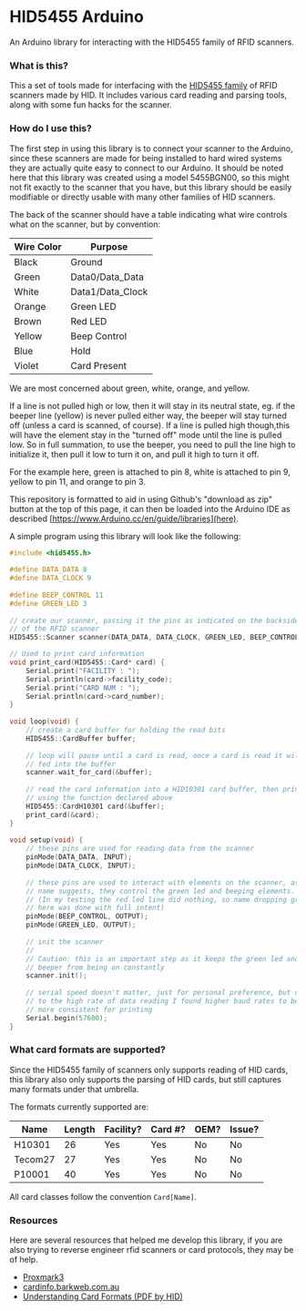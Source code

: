 # HID5455 Arduino
 
An Arduino library for interacting with the HID5455 family of RFID scanners.
 
### What is this?
 
This a set of tools made for interfacing with the [HID5455 family](https://www.hidglobal.com/products/readers/hid-proximity/5455) of RFID scanners made by HID. It includes various card reading and parsing tools, along with some fun hacks for the scanner. 
 
### How do I use this?
 
The first step in using this library is to connect your scanner to the Arduino, since these scanners are made for being installed to hard wired systems they are actually quite easy to connect to our Arduino. It should be noted here that this library was created using a model 5455BGN00, so this might not fit exactly to the scanner that you have, but this library should be easily modifiable or directly usable with many other families of HID scanners. 
 
The back of the scanner should have a table indicating what wire controls what on the scanner, but by convention:
 
| Wire Color | Purpose          |
| ---------- | ---------------- | 
| Black      | Ground           |
| Green      | Data0/Data_Data  |
| White      | Data1/Data_Clock | 
| Orange     | Green LED        |
| Brown      | Red LED          |
| Yellow     | Beep Control     | 
| Blue       | Hold             |
| Violet     | Card Present     | 
 
We are most concerned about green, white, orange, and yellow. 
 
If a line is not pulled high or low, then it will stay in its neutral state, eg. if the beeper line (yellow) is never pulled either way, the beeper will stay turned off (unless a card is scanned, of course). If a line is pulled high though,this will have the element stay in the "turned off" mode until the line is pulled low. So in full summation, to use the beeper, you need to pull the line high to initialize it, then pull it low to turn it on, and pull it high to turn it off.
 
For the example here, green is attached to pin 8, white is attached to pin 9, yellow to pin 11, and orange to pin 3.
 
This repository is formatted to aid in using Github's "download as zip" button at the top of this page, it can then be loaded into the Arduino IDE as described [https://www.Arduino.cc/en/guide/libraries](here).
 
A simple program using this library will look like the following:
 
```cpp
#include <hid5455.h>
 
#define DATA_DATA 8
#define DATA_CLOCK 9
 
#define BEEP_CONTROL 11
#define GREEN_LED 3
 
// create our scanner, passing it the pins as indicated on the backside
// of the RFID scanner
HID5455::Scanner scanner(DATA_DATA, DATA_CLOCK, GREEN_LED, BEEP_CONTROL);

// Used to print card information
void print_card(HID5455::Card* card) {
    Serial.print("FACILITY : ");
    Serial.println(card->facility_code);
    Serial.print("CARD NUM : ");
    Serial.println(card->card_number);
}
 
void loop(void) {
    // create a card buffer for holding the read bits
    HID5455::CardBuffer buffer;
 
    // loop will pause until a card is read, once a card is read it will be 
    // fed into the buffer
    scanner.wait_for_card(&buffer);
    
    // read the card information into a HID10301 card buffer, then print
    // using the function declared above
    HID5455::CardH10301 card(&buffer);
    print_card(&card);
}
 
void setup(void) {
    // these pins are used for reading data from the scanner
    pinMode(DATA_DATA, INPUT);
    pinMode(DATA_CLOCK, INPUT);
 
    // these pins are used to interact with elements on the scanner, as their
    // name suggests, they control the green led and beeping elements. 
    // (In my testing the red led line did nothing, so name dropping green
    // here was done with full intent)
    pinMode(BEEP_CONTROL, OUTPUT);
    pinMode(GREEN_LED, OUTPUT);
 
    // init the scanner
    // 
    // Caution: this is an important step as it keeps the green led and 
    // beeper from being on constantly
    scanner.init();
 
    // serial speed doesn't matter, just for personal preference, but due 
    // to the high rate of data reading I found higher baud rates to be
    // more consistent for printing
    Serial.begin(57600);
}
```
 
### What card formats are supported?
 
Since the HID5455 family of scanners only supports reading of HID cards, this library also only supports the parsing of HID cards, but still captures many formats under that umbrella. 
 
The formats currently supported are:
 
| Name     | Length      | Facility? | Card #? | OEM? | Issue? |
| -------- | ----------- | --------- | ------- | ---- | ------ |
| H10301   | 26          | Yes       | Yes     | No   | No     |
| Tecom27  | 27          | Yes       | Yes     | No   | No     |
| P10001   | 40          | Yes       | Yes     | No   | No     |
 
All card classes follow the convention `Card[Name]`.
 
### Resources
 
Here are several resources that helped me develop this library, if you are also trying to reverse engineer rfid scanners or card protocols, they may be of help.
 
 * [Proxmark3](https://github.com/Proxmark/proxmark3)
 * [cardinfo.barkweb.com.au](https://cardinfo.barkweb.com.au/)
 * [Understanding Card Formats (PDF by HID)](https://www.hidglobal.com/sites/default/files/hid-understanding_card_data_formats-wp-en.pdf)

